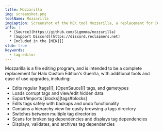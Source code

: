 ```yaml
---
title: Mozzarilla
img: screenshot.png
toolName: Mozzarilla
imgCaption: Screenshot of the MEK tool Mozzarilla, a replacement for [Guerilla][]
info: |
  * [Source](https://github.com/Sigmmma/mozzarilla)
  * [Support Discord](https://discord.reclaimers.net)
  * Included in the [MEK][]
stub: true
keywords:
  - tag-editor
---
```

Mozzarilla is a file editing program, and is intended to be a complete replacement for Halo Custom Edition's Guerilla, with additional tools and ease of use upgrades, including:

* Edits regular [tags][], [OpenSauce][] tags, and gametypes
* Loads corrupt tags and view/edit hidden data
* Export/imports [blocks][tags#blocks]
* Edits tags safely with backups and undo functionality
* Contains a hierarchy view for easily browsing a tags directory
* Switches between multiple tag directories
* Scans for broken tag dependencies and displays tag dependencies
* Displays, validates, and archives tag dependencies
